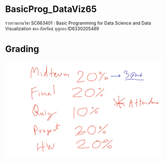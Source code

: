 # BasicProg_DataViz65
รวบรวมงานวิชา  SC663401 : Basic Programming for Data Science and Data Visualization ของ กัลยรัตน์ บุญกอง ID6330205489

# Grading
![grading image](Grading.jpg)


